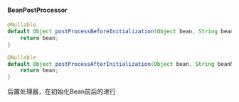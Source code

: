 

#### BeanPostProcessor
```java
@Nullable
default Object postProcessBeforeInitialization(Object bean, String beanName) throws BeansException {
	return bean;
}

@Nullable
default Object postProcessAfterInitialization(Object bean, String beanName) throws BeansException {
	return bean;
}
```
后置处理器，在初始化Bean前后的进行